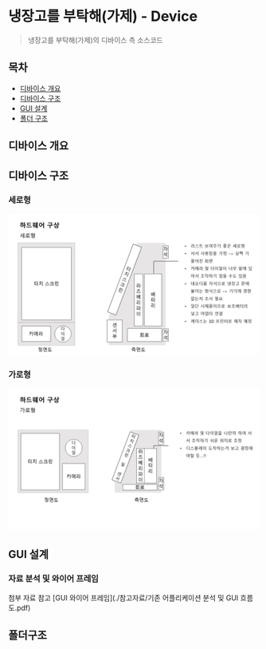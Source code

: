 # 냉장고를 부탁해(가제) - Device
> 냉장고를 부탁해(가제)의 디바이스 측 소스코드


## 목차
- [디바이스 개요](#디바이스-개요)
- [디바이스 구조](#디바이스-구조)
- [GUI 설계](#GUI-설계)
- [폴더 구조](#폴더-구조)

## 디바이스 개요


## 디바이스 구조
### 세로형
![세로형](./img/기존어플분석/슬라이드1.jpg)
### 가로형
![기로형](./img/기존어플분석/슬라이드2.jpg)

## GUI 설계
### 자료 분석 및 와이어 프레임
첨부 자료 참고
[GUI 와이어 프레임](./참고자료/기존 어플리케이션 분석 및 GUI 흐름도.pdf)

## 폴더구조